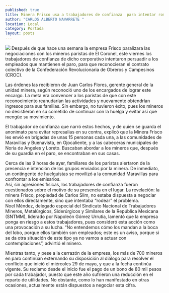 ```yaml
---
published: true
title: Minera Frisco usa a trabajadores de confianza  para intentar romper paro en El Coronel
author: "CARLOS ALBERTO NAVARRETE "
location: Local
category: Portada
layout: posts
---
```


![](http://i.imgur.com/CIDuYP3m.jpg)
Después de que hace una semana la empresa Frisco paralizara las negociaciones con los mineros paristas de El Coronel, este viernes los trabajadores de confianza de dicho corporativo intentaron persuadir a los empleados que mantienen el paro, para que reconocieran el contrato colectivo de la Confederación Revolucionaria de Obreros y Campesinos (CROC). 

Las órdenes las recibieron de Juan Carlos Flores, gerente general de la unidad minera, según reconoció uno de los encargados de lograr este encargo. 
La meta era convencer a los paristas de que con este reconocimiento reanudarían las actividades y nuevamente obtendrían ingresos para sus familias. Sin embargo, no tuvieron éxito, pues los mineros no desistieron en su cometido de continuar con la huelga y evitar así que mengüe su movimiento. 

 El trabajador de confianza que narró estos hechos, y de quien se guarda el anonimato para evitar represalias en su contra, explicó que la Minera Frisco les envió en brigadas de unas 15 personas cada una, a las comunidades de Maravillas y Buenavista, en Ojocaliente, y a las cabeceras municipales de Noria de Angeles y Loreto. Buscaban abordar a los mineros que, después de su guardia en el paro, se encontraban en sus casas.   
 
Cerca de las 9 horas de ayer, familiares de los paristas alertaron de la presencia e intención de los grupos enviados por la minera. De inmediato, un contingente de huelguistas se movilizó a la comunidad Maravillas para confrontar a los emisarios.  
Así, sin agresiones físicas, los trabajadores de confianza fueron cuestionados sobre el motivo de su presencia en el lugar. La revelación: la minera Frisco, propiedad de Carlos Slim, no estaba dispuesta a negociar con ellos directamente, sino que intentaba “rodear” el problema.  
Noel Méndez, delegado especial del Sindicato Nacional de Trabajadores Mineros, Metalúrgicos, Siderúrgicos y Similares de la República Mexicana (SNTMM), liderado por Napoleón Gómez Urrutia, lamentó que la empresa ponga en riesgo a estos trabajadores, pues consideró esta acción como una provocación a su lucha. 
“No entendemos cómo los mandan a la boca del lobo, porque ellos también son empleados; este es un aviso, porque si se da otra situación de este tipo ya no vamos a actuar con contemplaciones”, advirtió el minero. 

Mientras tanto, y pese a la cerrazón de la empresa, los más de 700 mineros en paro continúan externando su disposición al diálogo para resolver el conflicto que inició el miércoles 29 de mayo, y que a la fecha continúa vigente. 
Su reclamo desde el inicio fue el pago de un bono de 80 mil pesos por cada trabajador, puesto que este año sufrieron una reducción en el reparto de utilidades. 
No obstante, como lo han manifestado en otras ocasiones, actualmente están dispuestos a negociar esta cifra. 

